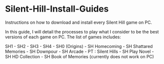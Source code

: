 # Silent-Hill-Install-Guides
Instructions on how to download and install every Silent Hill game on PC. 

In this guide, I will detail the processes to play what I consider to be the best versions of each game on PC. The list of games includes:

SH1 -
SH2 -
SH3 -
SH4 -
SH0 (Origins) -
SH Homecoming -
SH Shattared Memories -
SH Downpour -
SH Arcade -
PT : Silent Hills -
SH Play Novel -
SH HD Collection -
SH Book of Memories (currently does not work on PC)
